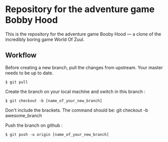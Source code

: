 # Repository for the adventure game Bobby Hood

This is the repository for the adventure game Booby Hood — a clone of the incredibly boring game World Of Zuul.

## Workflow

Before creating a new branch, pull the changes from upstream. Your master needs to be up to date.

```
$ git pull
```

Create the branch on your local machine and switch in this branch :
```
$ git checkout -b [name_of_your_new_branch]
```
Don't include the brackets. The command should be: git checkout -b awesome_branch

Push the branch on github :

```
$ git push -u origin [name_of_your_new_branch]
```